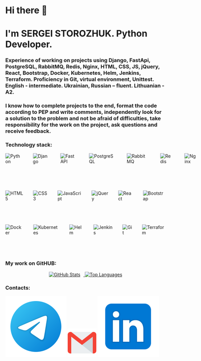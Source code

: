 # Hi there 👋
# I'm SERGEI STOROZHUK. Python Developer.
### Experience of working on projects using Django, FastApi, PostgreSQL, RabbitMQ, Redis, Nginx, HTML, CSS, JS, jQuery, React, Bootstrap, Docker, Kubernetes, Helm, Jenkins, Terraform. Proficiency in Git, virtual environment, Unittest. English - intermediate. Ukrainian, Russian – fluent. Lithuanian - A2.

### I know how to complete projects to the end, format the code according to PEP and write comments, independently look for a solution to the problem and not be afraid of difficulties, take responsibility for the work on the project, ask questions and receive feedback.

### Technology stack:
 
<div style="display: flex; gap: 40px; important!">
  <img src="https://cdn.jsdelivr.net/gh/devicons/devicon/icons/python/python-original.svg" alt="Python" height="90">
  <img src="https://cdn.jsdelivr.net/gh/devicons/devicon/icons/django/django-plain.svg" alt="Django" height="90">
  <img src="https://fastapi.tiangolo.com/img/logo-margin/logo-teal.png" alt="FastAPI" height="90">
  <img src="https://cdn.jsdelivr.net/gh/devicons/devicon/icons/postgresql/postgresql-original.svg" alt="PostgreSQL" height="90">
  <img src="https://cdn.jsdelivr.net/gh/devicons/devicon/icons/rabbitmq/rabbitmq-original.svg" alt="RabbitMQ" height="80"> 
  <img src="https://cdn.jsdelivr.net/gh/devicons/devicon/icons/redis/redis-original.svg" alt="Redis" height="85">
  <img src="https://cdn.jsdelivr.net/gh/devicons/devicon/icons/nginx/nginx-original.svg" alt="Nginx" height="100">
</div>
<br>
<div style="display: flex; gap: 30px;">
  <img src="https://cdn.jsdelivr.net/gh/devicons/devicon/icons/html5/html5-original.svg" alt="HTML5" height="90">
  <img src="https://cdn.jsdelivr.net/gh/devicons/devicon/icons/css3/css3-original.svg" alt="CSS3" height="90">
  <img src="https://cdn.jsdelivr.net/gh/devicons/devicon/icons/javascript/javascript-original.svg" alt="JavaScript" height="90">
  <img src="https://cdn.jsdelivr.net/gh/devicons/devicon/icons/jquery/jquery-plain.svg" alt="jQuery" height="90">
  <img src="https://cdn.jsdelivr.net/gh/devicons/devicon/icons/react/react-original.svg" alt="React" height="90">
  <img src="https://cdn.jsdelivr.net/gh/devicons/devicon/icons/bootstrap/bootstrap-plain.svg" alt="Bootstrap" height="90">
</div>
<br>
<div style="display: flex; gap: 30px;">  
  <img src="https://cdn.jsdelivr.net/gh/devicons/devicon/icons/docker/docker-original.svg" alt="Docker" height="90">
  <img src="https://cdn.jsdelivr.net/gh/devicons/devicon/icons/kubernetes/kubernetes-plain.svg" alt="Kubernetes" height="90">
  <img src="https://cdn.jsdelivr.net/gh/devicons/devicon/icons/helm/helm-original.svg" alt="Helm" height="90">
  <img src="https://www.svgrepo.com/show/353929/jenkins.svg" alt="Jenkins" height="90">
  <img src="https://cdn.jsdelivr.net/gh/devicons/devicon/icons/git/git-original.svg" alt="Git" height="90">
  <img src="https://cdn.jsdelivr.net/gh/devicons/devicon/icons/terraform/terraform-original.svg" alt="Terraform" height="90">
</div>


### My work on GitHUB:

<div align="center">
  <a href="https://github-readme-stats-eight-theta.vercel.app/api?username=akafer&hide=contribs&show_icons=true&theme=dark">
    <img src="https://github-readme-stats-eight-theta.vercel.app/api?username=akafer&hide=contribs&show_icons=true&theme=dark" alt="GitHub Stats" height="130" style="margin-right:10px">
  </a>
  <a href="https://github-readme-stats-eight-theta.vercel.app/api/top-langs/?username=akafer&layout=compact&theme=dark">
    <img src="https://github-readme-stats-eight-theta.vercel.app/api/top-langs/?username=akafer&layout=compact&theme=dark" alt="Top Languages" height="130">
  </a>
</div>

### Contacts:
[<img src="./svg/telegram.svg">](https://t.me/AKafer82)
[<img src="./svg/gmail.svg" width="90px" height="90px">](mailto:akafer82@gmail.com)
[<img src="./svg/Linkedin.svg">](https://www.linkedin.com/in/sergey-storozhuk-2a128b244/)

<!--
**AKafer/AKafer** is a ✨ _special_ ✨ repository because its `README.md` (this file) appears on your GitHub profile.

Here are some ideas to get you started:

- 🔭 I’m currently working on ...
- 🌱 I’m currently learning ...
- 👯 I’m looking to collaborate on ...
- 🤔 I’m looking for help with ...
- 💬 Ask me about ...
- 📫 How to reach me: ...
- 😄 Pronouns: ...
- ⚡ Fun fact: ...
-->
